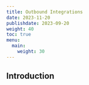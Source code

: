 ```yaml
---
title: Outbound Integrations
date: 2023-11-20
publishdate: 2023-09-20
weight: 40
toc: true
menu:
  main:
    weight: 30
---
```


## Introduction  
